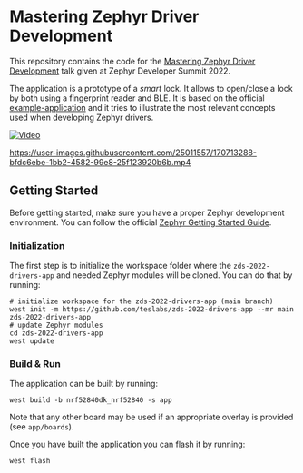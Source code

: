 # Mastering Zephyr Driver Development

This repository contains the code for the [Mastering Zephyr Driver Development][talk]
talk given at Zephyr Developer Summit 2022.

The application is a prototype of a _smart_ lock. It allows to open/close a lock
by both using a fingerprint reader and BLE. It is based on the official
[example-application][example-application] and it tries to illustrate
the most relevant concepts used when developing Zephyr drivers.

[![Video](http://img.youtube.com/vi/o-f2qCd2AXo/0.jpg)](http://www.youtube.com/watch?v=o-f2qCd2AXo "Mastering Zephyr Driver Development")

https://user-images.githubusercontent.com/25011557/170713288-bfdc6ebe-1bb2-4582-99e8-25f123920b6b.mp4

[talk]: https://github.com/teslabs/zds-2022-drivers
[example-application]: https://github.com/zephyrproject-rtos/example-application

## Getting Started

Before getting started, make sure you have a proper Zephyr development
environment. You can follow the official
[Zephyr Getting Started Guide](https://docs.zephyrproject.org/latest/getting_started/index.html).

### Initialization

The first step is to initialize the workspace folder where the
`zds-2022-drivers-app` and needed Zephyr modules will be cloned. You can do
that by running:

```shell
# initialize workspace for the zds-2022-drivers-app (main branch)
west init -m https://github.com/teslabs/zds-2022-drivers-app --mr main zds-2022-drivers-app
# update Zephyr modules
cd zds-2022-drivers-app
west update
```

### Build & Run

The application can be built by running:

```shell
west build -b nrf52840dk_nrf52840 -s app
```

Note that any other board may be used if an appropriate overlay is provided (see
`app/boards`).

Once you have built the application you can flash it by running:

```shell
west flash
```
